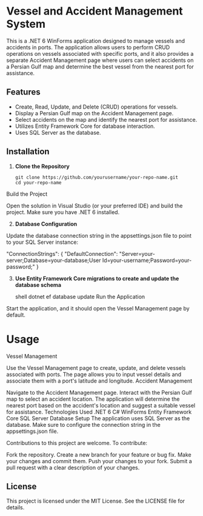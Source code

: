 # Vessel and Accident Management System

This is a .NET 6 WinForms application designed to manage vessels and accidents in ports. The application allows users to perform CRUD operations on vessels associated with specific ports, and it also provides a separate Accident Management page where users can select accidents on a Persian Gulf map and determine the best vessel from the nearest port for assistance.

## Features

- Create, Read, Update, and Delete (CRUD) operations for vessels.
- Display a Persian Gulf map on the Accident Management page.
- Select accidents on the map and identify the nearest port for assistance.
- Utilizes Entity Framework Core for database interaction.
- Uses SQL Server as the database.

## Installation

1. **Clone the Repository**

   ```shell
   git clone https://github.com/yourusername/your-repo-name.git
   cd your-repo-name
Build the Project

Open the solution in Visual Studio (or your preferred IDE) and build the project. Make sure you have .NET 6 installed.

2. **Database Configuration**

Update the database connection string in the appsettings.json file to point to your SQL Server instance:

"ConnectionStrings": {
  "DefaultConnection": "Server=your-server;Database=your-database;User Id=your-username;Password=your-password;"
}

3. **Use Entity Framework Core migrations to create and update the database schema**

   shell
   dotnet ef database update
   Run the Application

Start the application, and it should open the Vessel Management page by default.

# Usage
Vessel Management

Use the Vessel Management page to create, update, and delete vessels associated with ports.
The page allows you to input vessel details and associate them with a port's latitude and longitude.
Accident Management

Navigate to the Accident Management page.
Interact with the Persian Gulf map to select an accident location.
The application will determine the nearest port based on the accident's location and suggest a suitable vessel for assistance.
Technologies Used
.NET 6
C#
WinForms
Entity Framework Core
SQL Server
Database Setup
The application uses SQL Server as the database.
Make sure to configure the connection string in the appsettings.json file.

Contributions to this project are welcome. To contribute:

Fork the repository.
Create a new branch for your feature or bug fix.
Make your changes and commit them.
Push your changes to your fork.
Submit a pull request with a clear description of your changes.

## License
This project is licensed under the MIT License. See the LICENSE file for details.
